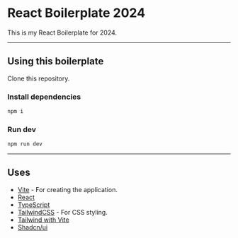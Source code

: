 # React Boilerplate 2024

This is my React Boilerplate for 2024.

---

## Using this boilerplate

Clone this repository.

### Install dependencies

```sh
npm i
```

### Run dev

```sh
npm run dev
```

---

## Uses

- [Vite](https://vitejs.dev/guide/) - For creating the application.
- [React](https://react.dev/)
- [TypeScript](https://www.typescriptlang.org/)
- [TailwindCSS](https://tailwindcss.com/docs/installation) - For CSS styling.
- [Tailwind with Vite](https://tailwindcss.com/docs/guides/vite)
- [Shadcn/ui](https://ui.shadcn.com/)
